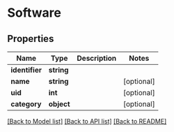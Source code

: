 # Software

## Properties
Name | Type | Description | Notes
------------ | ------------- | ------------- | -------------
**identifier** | **string** |  | 
**name** | **string** |  | [optional] 
**uid** | **int** |  | [optional] 
**category** | **object** |  | [optional] 

[[Back to Model list]](../README.md#documentation-for-models) [[Back to API list]](../README.md#documentation-for-api-endpoints) [[Back to README]](../README.md)


